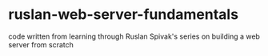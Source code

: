 # ruslan-web-server-fundamentals
code written from learning through Ruslan Spivak's series on building a web server from scratch
